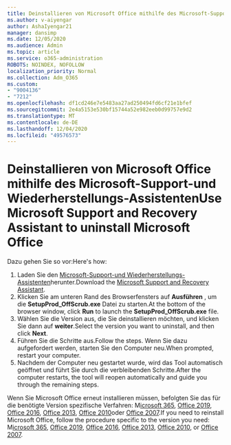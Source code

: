 ```yaml
---
title: Deinstallieren von Microsoft Office mithilfe des Microsoft-Support-und Wiederherstellungs-Assistenten
ms.author: v-aiyengar
author: AshaIyengar21
manager: dansimp
ms.date: 12/05/2020
ms.audience: Admin
ms.topic: article
ms.service: o365-administration
ROBOTS: NOINDEX, NOFOLLOW
localization_priority: Normal
ms.collection: Adm_O365
ms.custom:
- "9004136"
- "7212"
ms.openlocfilehash: df1cd246e7e5483aa27ad250494fd6cf21e1bfef
ms.sourcegitcommit: 2e4a5153e530bf15744a52e982eeb0d99757e9d2
ms.translationtype: MT
ms.contentlocale: de-DE
ms.lasthandoff: 12/04/2020
ms.locfileid: "49576573"
---
```

# <a name="use-microsoft-support-and-recovery-assistant-to-uninstall-microsoft-office"></a><span data-ttu-id="4914d-102">Deinstallieren von Microsoft Office mithilfe des Microsoft-Support-und Wiederherstellungs-Assistenten</span><span class="sxs-lookup"><span data-stu-id="4914d-102">Use Microsoft Support and Recovery Assistant to uninstall Microsoft Office</span></span>

<span data-ttu-id="4914d-103">Dazu gehen Sie so vor:</span><span class="sxs-lookup"><span data-stu-id="4914d-103">Here's how:</span></span>

1. <span data-ttu-id="4914d-104">Laden Sie den [Microsoft-Support-und Wiederherstellungs-Assistenten](https://go.microsoft.com/fwlink/?linkid=2139122)herunter.</span><span class="sxs-lookup"><span data-stu-id="4914d-104">Download the [Microsoft Support and Recovery Assistant](https://go.microsoft.com/fwlink/?linkid=2139122).</span></span>
1. <span data-ttu-id="4914d-105">Klicken Sie am unteren Rand des Browserfensters auf **Ausführen** , um die **SetupProd_OffScrub.exe** Datei zu starten.</span><span class="sxs-lookup"><span data-stu-id="4914d-105">At the bottom of the browser window, click **Run** to launch the **SetupProd_OffScrub.exe** file.</span></span>
1. <span data-ttu-id="4914d-106">Wählen Sie die Version aus, die Sie deinstallieren möchten, und klicken Sie dann auf **weiter**.</span><span class="sxs-lookup"><span data-stu-id="4914d-106">Select the version you want to uninstall, and then click **Next**.</span></span>
1. <span data-ttu-id="4914d-107">Führen Sie die Schritte aus.</span><span class="sxs-lookup"><span data-stu-id="4914d-107">Follow the steps.</span></span> <span data-ttu-id="4914d-108">Wenn Sie dazu aufgefordert werden, starten Sie den Computer neu.</span><span class="sxs-lookup"><span data-stu-id="4914d-108">When prompted, restart your computer.</span></span>
1. <span data-ttu-id="4914d-109">Nachdem der Computer neu gestartet wurde, wird das Tool automatisch geöffnet und führt Sie durch die verbleibenden Schritte.</span><span class="sxs-lookup"><span data-stu-id="4914d-109">After the computer restarts, the tool will reopen automatically and guide you through the remaining steps.</span></span>

<span data-ttu-id="4914d-110">Wenn Sie Microsoft Office erneut installieren müssen, befolgten Sie das für die benötigte Version spezifische Verfahren: M[icrosoft 365](https://go.microsoft.com/fwlink/?linkid=2138843), [Office 2019](https://go.microsoft.com/fwlink/?linkid=2138843), [Office 2016](https://go.microsoft.com/fwlink/?linkid=2138919), [Office 2013](https://go.microsoft.com/fwlink/?linkid=2138919), [Office 2010](https://go.microsoft.com/fwlink/?linkid=2139237)oder [Office 2007](https://go.microsoft.com/fwlink/?linkid=2138644).</span><span class="sxs-lookup"><span data-stu-id="4914d-110">If you need to reinstall Microsoft Office, follow the procedure specific to the version you need: M[icrosoft 365](https://go.microsoft.com/fwlink/?linkid=2138843), [Office 2019](https://go.microsoft.com/fwlink/?linkid=2138843), [Office 2016](https://go.microsoft.com/fwlink/?linkid=2138919), [Office 2013](https://go.microsoft.com/fwlink/?linkid=2138919), [Office 2010](https://go.microsoft.com/fwlink/?linkid=2139237), or [Office 2007](https://go.microsoft.com/fwlink/?linkid=2138644).</span></span>